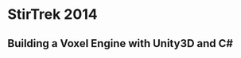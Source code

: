 StirTrek 2014
======================
Building a Voxel Engine with Unity3D and C#
----------------------
